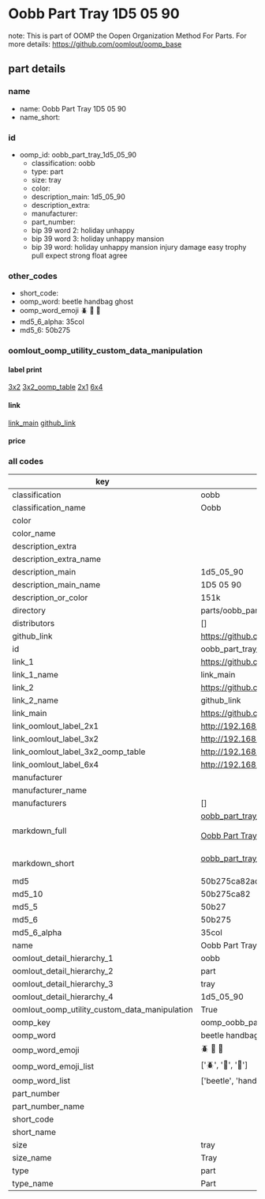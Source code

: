# Oobb Part Tray 1D5 05 90  

note: This is part of OOMP the Oopen Organization Method For Parts. For more details: https://github.com/oomlout/oomp_base

##  part details





### name
* name: Oobb Part Tray 1D5 05 90
* name_short: 
### id
* oomp_id: oobb_part_tray_1d5_05_90
  * classification: oobb
  * type: part
  * size: tray
  * color: 
  * description_main: 1d5_05_90
  * description_extra: 
  * manufacturer: 
  * part_number: 
  * bip 39 word 2: holiday unhappy
  * bip 39 word 3: holiday unhappy mansion
  * bip 39 word: holiday unhappy mansion injury damage easy trophy pull expect strong float agree

### other_codes
* short_code: 
* oomp_word: beetle handbag ghost
* oomp_word_emoji :beetle: :handbag: :ghost:
* md5_6_alpha: 35col
* md5_6: 50b275






### oomlout_oomp_utility_custom_data_manipulation
#### label print
[3x2](http://192.168.1.245:1112/?label=oomp%2035col)
[3x2_oomp_table](http://192.168.1.107:1112/?label=oomp%2035col)
[2x1](http://192.168.1.242:1112/?label=oomp%2035col)
[6x4](http://192.168.1.55:1112/?label=oomp%2035col)    

#### link

[link_main](https://github.com/oomlout/oomlout_oomp_current_version_messy/tree/main/parts/oobb_part_tray_1d5_05_90) [github_link](https://github.com/oomlout/oomlout_oomp_part_src/tree/main/parts/oobb_part_tray_1d5_05_90)                             

#### price







### all codes 
| key | value |  
| --- | --- |  
| classification | oobb |  
| classification_name | Oobb |  
| color |  |  
| color_name |  |  
| description_extra |  |  
| description_extra_name |  |  
| description_main | 1d5_05_90 |  
| description_main_name | 1D5 05 90 |  
| description_or_color | 151k |  
| directory | parts/oobb_part_tray_1d5_05_90 |  
| distributors | [] |  
| github_link | https://github.com/oomlout/oomlout_oomp_part_src/tree/main/parts/oobb_part_tray_1d5_05_90 |  
| id | oobb_part_tray_1d5_05_90 |  
| link_1 | https://github.com/oomlout/oomlout_oomp_current_version_messy/tree/main/parts/oobb_part_tray_1d5_05_90 |  
| link_1_name | link_main |  
| link_2 | https://github.com/oomlout/oomlout_oomp_part_src/tree/main/parts/oobb_part_tray_1d5_05_90 |  
| link_2_name | github_link |  
| link_main | https://github.com/oomlout/oomlout_oomp_current_version_messy/tree/main/parts/oobb_part_tray_1d5_05_90 |  
| link_oomlout_label_2x1 | http://192.168.1.242:1112/?label=oomp%2035col |  
| link_oomlout_label_3x2 | http://192.168.1.245:1112/?label=oomp%2035col |  
| link_oomlout_label_3x2_oomp_table | http://192.168.1.107:1112/?label=oomp%2035col |  
| link_oomlout_label_6x4 | http://192.168.1.55:1112/?label=oomp%2035col |  
| manufacturer |  |  
| manufacturer_name |  |  
| manufacturers | [] |  
| markdown_full | [oobb_part_tray_1d5_05_90](https://github.com/oomlout/oomlout_oomp_current_version_messy/tree/main/parts/oobb_part_tray_1d5_05_90)<br>[](https://github.com/oomlout/oomlout_oomp_current_version_messy/tree/main/parts/oobb_part_tray_1d5_05_90)<br>[Oobb Part Tray 1D5 05 90](https://github.com/oomlout/oomlout_oomp_current_version_messy/tree/main/parts/oobb_part_tray_1d5_05_90)<br><br> |  
| markdown_short | [oobb_part_tray_1d5_05_90](https://github.com/oomlout/oomlout_oomp_current_version_messy/tree/main/parts/oobb_part_tray_1d5_05_90)<br><br> |  
| md5 | 50b275ca82ad5d1d171b87430ebb5366 |  
| md5_10 | 50b275ca82 |  
| md5_5 | 50b27 |  
| md5_6 | 50b275 |  
| md5_6_alpha | 35col |  
| name | Oobb Part Tray 1D5 05 90 |  
| oomlout_detail_hierarchy_1 | oobb |  
| oomlout_detail_hierarchy_2 | part |  
| oomlout_detail_hierarchy_3 | tray |  
| oomlout_detail_hierarchy_4 | 1d5_05_90 |  
| oomlout_oomp_utility_custom_data_manipulation | True |  
| oomp_key | oomp_oobb_part_tray_1d5_05_90 |  
| oomp_word | beetle handbag ghost |  
| oomp_word_emoji | :beetle: :handbag: :ghost: |  
| oomp_word_emoji_list | [':beetle:', ':handbag:', ':ghost:'] |  
| oomp_word_list | ['beetle', 'handbag', 'ghost'] |  
| part_number |  |  
| part_number_name |  |  
| short_code |  |  
| short_name |  |  
| size | tray |  
| size_name | Tray |  
| type | part |  
| type_name | Part |  
